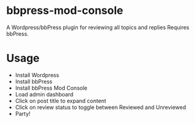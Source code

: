# bbpress-mod-console
A Wordpress/bbPress plugin for reviewing all topics and replies
Requires bbPress.

# Usage
- Install Wordpress
- Install bbPress
- Install bbPress Mod Console
- Load admin dashboard
- Click on post title to expand content
- Click on review status to toggle between Reviewed and Unreviewed
- Party!
